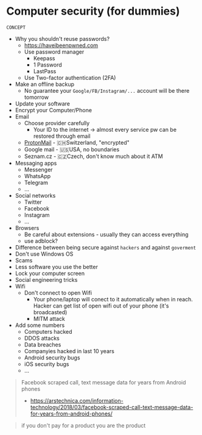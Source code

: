 # Computer security (for dummies)

`CONCEPT`

- Why you shouldn't reuse passwords? 
  - https://haveibeenpwned.com
  - Use password manager
    - Keepass
    - 1 Password
    - LastPass
  - Use Two-factor authentication (2FA)
- Make an offline backup
  - No guarantee your `Google/FB/Instagram/...` account will be there tomorrow 
- Update your software
- Encrypt your Computer/Phone
- Email
  - Choose provider carefully
    - Your ID to the internet -> almost every service pw can be restored through email
  - [ProtonMail](https://protonmail.com) - 🇨🇭Switzerland, "encrypted"
  - Google mail - 🇺🇸USA, no boundaries
  - Seznam.cz - 🇨🇿Czech, don't know much about it ATM
- Messaging apps
  - Messenger
  - WhatsApp
  - Telegram
  - ...
- Social networks
  - Twitter
  - Facebook
  - Instagram
  - ...
- Browsers
  - Be careful about extensions - usually they can access everything
  - use adblock?
- Difference between being secure against `hackers` and against `goverment`
- Don't use Windows OS
- Scams
- Less software you use the better
- Lock your computer screen
- Social engineering tricks
- Wifi
  - Don't connect to open Wifi
    - Your phone/laptop will conect to it automatically when in reach. Hacker can get list of open wifi out of your phone (it's broadcasted)
    - MITM attack
- Add some numbers
  - Computers hacked
  - DDOS attacks
  - Data breaches
  - Companyies hacked in last 10 years
  - Android security bugs
  - iOS security bugs
  - ...

> Facebook scraped call, text message data for years from Android phones
> - https://arstechnica.com/information-technology/2018/03/facebook-scraped-call-text-message-data-for-years-from-android-phones/

> if you don't pay for a product you are the product

